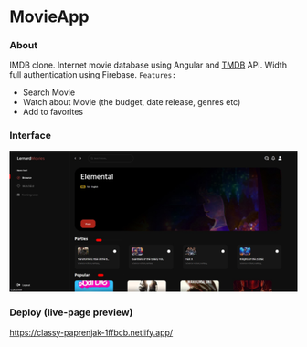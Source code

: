 # MovieApp


### About
 IMDB clone. Internet movie database using Angular and [TMDB](https://developer.themoviedb.org/docs) API. Width full authentication using Firebase.
 `Features:`
 * Search Movie
 * Watch about Movie (the budget, date release, genres etc)
 * Add to favorites

 
### Interface
![Web-page preview](https://github.com/Abdugafor/portfolio/blob/main/images/movie.jpg?raw=true)

### Deploy (live-page preview)
https://classy-paprenjak-1ffbcb.netlify.app/


